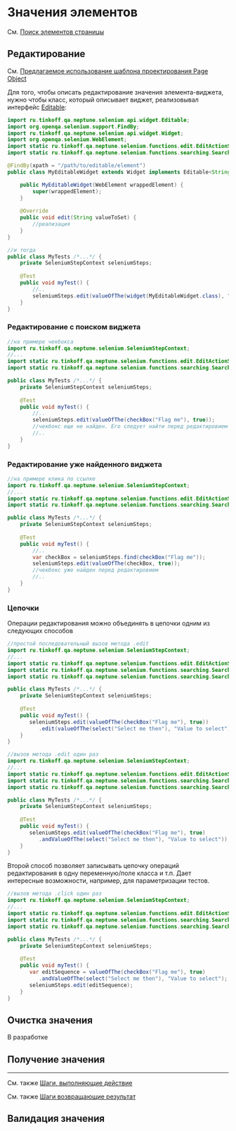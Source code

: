 # Значения элементов

См. [Поиск элементов страницы](/doc/rus/selenium/SearchingForElements.md)

## Редактирование

См. [Предлагаемое использование шаблона проектирования Page Object](/doc/rus/selenium/SearchingForElements.md#Предлагаемое-использование-шаблона-проектирования-Page-Object)

Для того, чтобы описать редактирование значения элемента-виджета, нужно чтобы класс, который описывает виджет, реализовывал интерфейс [Editable](https://tinkoffcreditsystems.github.io/neptune/ru/tinkoff/qa/neptune/selenium/api/widget/Editable.html):

```java
import ru.tinkoff.qa.neptune.selenium.api.widget.Editable;
import org.openqa.selenium.support.FindBy;
import ru.tinkoff.qa.neptune.selenium.api.widget.Widget;
import org.openqa.selenium.WebElement;
import static ru.tinkoff.qa.neptune.selenium.functions.edit.EditActionSupplier.valueOfThe;
import static ru.tinkoff.qa.neptune.selenium.functions.searching.SearchSupplier.widget;

@FindBy(xpath = "/path/to/editable/element")
public class MyEditableWidget extends Widget implements Editable<String> {

    public MyEditableWidget(WebElement wrappedElement) {
        super(wrappedElement);
    }
    
    @Override
    public void edit(String valueToSet) {
        //реализация
    }    
}

//и тогда
public class MyTests /*...*/ {
    private SeleniumStepContext seleniumSteps;
    
    @Test
    public void myTest() {
        //..
        seleniumSteps.edit(valueOfThe(widget(MyEditableWidget.class), "String to change value"));      
    }
}
```

### Редактирование с поиском виджета

```java
//на примере чекбокса
import ru.tinkoff.qa.neptune.selenium.SeleniumStepContext;
//...
import static ru.tinkoff.qa.neptune.selenium.functions.edit.EditActionSupplier.valueOfThe;
import static ru.tinkoff.qa.neptune.selenium.functions.searching.SearchSupplier.checkBox;

public class MyTests /*...*/ {
    private SeleniumStepContext seleniumSteps;
    
    @Test
    public void myTest() {
        //..
        seleniumSteps.edit(valueOfThe(checkBox("Flag me"), true));   
        //чекбокс еще не найден. Его следует найти перед редактировием
        //..
    }
}
```

### Редактирование уже найденного виджета


```java
//на примере клика по ссылке
import ru.tinkoff.qa.neptune.selenium.SeleniumStepContext;
//...
import static ru.tinkoff.qa.neptune.selenium.functions.edit.EditActionSupplier.valueOfThe;
import static ru.tinkoff.qa.neptune.selenium.functions.searching.SearchSupplier.checkBox;

public class MyTests /*...*/ {
    private SeleniumStepContext seleniumSteps;
    
    @Test
    public void myTest() {
        //..
        var checkBox = seleniumSteps.find(checkBox("Flag me"));
        seleniumSteps.edit(valueOfThe(checkBox, true));    
        //чекбокс уже найден перед редактировием
        //..
    }
}
```

### Цепочки

Операции редактирования можно объединять в цепочки одним из следующих способов

```java
//простой последовательный вызов метода .edit
import ru.tinkoff.qa.neptune.selenium.SeleniumStepContext;
//...
import static ru.tinkoff.qa.neptune.selenium.functions.edit.EditActionSupplier.valueOfThe;
import static ru.tinkoff.qa.neptune.selenium.functions.searching.SearchSupplier.checkBox;
import static ru.tinkoff.qa.neptune.selenium.functions.searching.SearchSupplier.select;

public class MyTests /*...*/ {
    private SeleniumStepContext seleniumSteps;
    
    @Test
    public void myTest() {
       seleniumSteps.edit(valueOfThe(checkBox("Flag me"), true)) 
          .edit(valueOfThe(select("Select me then"), "Value to select")); 
    }
} 
```

```java
//вызов метода .edit один раз
import ru.tinkoff.qa.neptune.selenium.SeleniumStepContext;
//...
import static ru.tinkoff.qa.neptune.selenium.functions.edit.EditActionSupplier.valueOfThe;
import static ru.tinkoff.qa.neptune.selenium.functions.searching.SearchSupplier.checkBox;
import static ru.tinkoff.qa.neptune.selenium.functions.searching.SearchSupplier.select;

public class MyTests /*...*/ {
    private SeleniumStepContext seleniumSteps;
    
    @Test
    public void myTest() {
       seleniumSteps.edit(valueOfThe(checkBox("Flag me"), true) 
          .andValueOfThe(select("Select me then"), "Value to select")); 
    }
} 
```

Второй способ позволяет записывать цепочку операций редактирования в одну переменную/поле класса и т.п. Дает интересные возможности, например, 
для параметризации тестов.

```java
//вызов метода .click один раз
import ru.tinkoff.qa.neptune.selenium.SeleniumStepContext;
//...
import static ru.tinkoff.qa.neptune.selenium.functions.edit.EditActionSupplier.valueOfThe;
import static ru.tinkoff.qa.neptune.selenium.functions.searching.SearchSupplier.checkBox;
import static ru.tinkoff.qa.neptune.selenium.functions.searching.SearchSupplier.select;

public class MyTests /*...*/ {
    private SeleniumStepContext seleniumSteps;
    
    @Test
    public void myTest() {
       var editSequence = valueOfThe(checkBox("Flag me"), true) 
          .andValueOfThe(select("Select me then"), "Value to select");
       seleniumSteps.edit(editSequence); 
    }
} 
```

## Очистка значения

В разработке

## Получение значения

---
См. также [Шаги, выполняющие действие](/doc/rus/core/Steps.md#Шаги,-выполняющие-действие)

См. также [Шаги возвращающие результат](/doc/rus/core/Steps.md#Шаги-возвращающие-результат)

## Валидация значения
